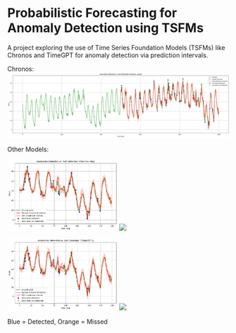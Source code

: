# Probabilistic Forecasting for Anomaly Detection using TSFMs

A project exploring the use of Time Series Foundation Models (TSFMs) like Chronos and TimeGPT for anomaly detection via prediction intervals.

Chronos:
<img src="image/chronos.png" width="600"/>

Other Models:

<img src="image/chronos-tiny.png" width="250"/> <img src="images/chronos_base.png" width="250"/>

<img src="image/Timegpt.png" width="250"/> <img src="images/enbpi.png" width="250"/>

Blue = Detected, Orange = Missed
